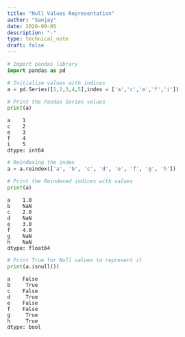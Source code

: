 ```yaml
---
title: "Null Values Representation"
author: "Sanjay"
date: 2020-09-05
description: "-"
type: technical_note
draft: false
---
```


```python
# Import pandas library  
import pandas as pd
```


```python
# Initialize values with indices
a = pd.Series([1,2,3,4,5],index = ['a','c','e','f','i'])
```


```python
# Print the Pandas Series values
print(a)
```

    a    1
    c    2
    e    3
    f    4
    i    5
    dtype: int64



```python
# Reindexing the index
a = a.reindex(['a', 'b', 'c', 'd', 'e', 'f', 'g', 'h'])
```


```python
# Print the Reindexed indices with values
print(a)
```

    a    1.0
    b    NaN
    c    2.0
    d    NaN
    e    3.0
    f    4.0
    g    NaN
    h    NaN
    dtype: float64



```python
# Print True for Null values to represent it
print(a.isnull())
```

    a    False
    b     True
    c    False
    d     True
    e    False
    f    False
    g     True
    h     True
    dtype: bool

